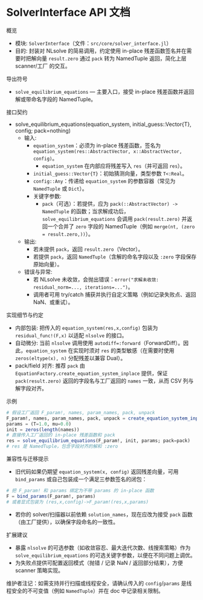 # SolverInterface API 文档

概览
- 模块: `SolverInterface`（文件：`src/core/solver_interface.jl`）
- 目的: 封装对 NLsolve 的简易调用，约定使用 in-place 残差函数签名并在需要时把解向量 `result.zero` 通过 `pack` 转为 NamedTuple 返回，简化上层 scanner/工厂 的交互。

导出符号
- `solve_equilibrium_equations` — 主要入口，接受 in-place 残差函数并返回解或带命名字段的 NamedTuple。

接口契约
- solve_equilibrium_equations(equation_system, initial_guess::Vector{T}, config; pack=nothing)
  - 输入:
    - `equation_system`：必须为 in-place 残差函数，签名为 `equation_system(res::AbstractVector, x::AbstractVector, config)`。
      - `equation_system` 在内部应将残差写入 `res`（并可返回 `res`）。
    - `initial_guess::Vector{T}`：初始猜测向量，类型参数 `T<:Real`。
    - `config::Any`：传递给 `equation_system` 的参数容器（常见为 `NamedTuple` 或 `Dict`）。
    - 关键字参数:
      - `pack`（可选）：若提供，应为 `pack(::AbstractVector) -> NamedTuple` 的函数；当求解成功后，`solve_equilibrium_equations` 会调用 `pack(result.zero)` 并返回一个合并了 `zero` 字段的 NamedTuple（例如 `merge(nt, (zero = result.zero,))`）。
  - 输出:
    - 若未提供 `pack`，返回 `result.zero`（Vector）。
    - 若提供 `pack`，返回 `NamedTuple`（含解的命名字段以及 `:zero` 字段保存原始向量）。
  - 错误与异常:
    - 若 NLsolve 未收敛，会抛出错误：`error("求解未收敛: residual_norm=..., iterations=...")`。
    - 调用者可用 try/catch 捕获并执行自定义策略（例如记录失败点、返回 NaN、或重试）。

实现细节与约定
- 内部包装: 把传入的 `equation_system(res,x,config)` 包装为 `residual_func!(F,x)` 以适配 `nlsolve` 的接口。
- 自动微分: 当前 `nlsolve` 调用使用 `autodiff=:forward`（ForwardDiff）。因此，`equation_system` 在实现时须对 `res` 的类型敏感（在需要时使用 `zeros(eltype(x), n)` 分配残差以兼容 Dual）。
- pack/field 对齐: 推荐 `pack` 由 `EquationFactory.create_equation_system_inplace` 提供，保证 `pack(result.zero)` 返回的字段名与工厂返回的 `names` 一致，从而 CSV 列与解字段对齐。

示例
```julia
# 假设工厂返回 F_param!, names, param_names, pack, unpack
F_param!, names, param_names, pack, unpack = create_equation_system_inplace(...)
params = (T=1.0, mu=0.0)
init = zeros(length(names))
# 直接传入工厂返回的 in-place 残差函数和 pack
res = solve_equilibrium_equations(F_param!, init, params; pack=pack)
# res 是 NamedTuple，包含字段对齐的解和 :zero
```

兼容性与迁移提示
- 旧代码如果仍期望 `equation_system(x, config)` 返回残差向量，可用 `bind_params` 或自己包装成一个满足三参数签名的闭包：
```julia
# 把 F_param! 和 params 绑定为不带 params 的 in-place 函数
F = bind_params(F_param!, params)
# 或者显式包装为 (res,x,config)->F_param!(res,x,params)
```
- 若你的 solver/扫描器以前依赖 `solution_names`，现在应改为接受 `pack` 函数（由工厂提供），以确保字段命名的一致性。

扩展建议
- 暴露 `nlsolve` 的可选参数（如收敛容忍、最大迭代次数、线搜索策略）作为 `solve_equilibrium_equations` 的可选关键字参数，以便在不同问题上调优。
- 为失败点提供可配置返回模式（抛错 / 记录 NaN / 返回部分结果），方便 scanner 策略实现。

维护者注记：如需支持并行扫描或线程安全，请确认传入的 `config`/`params` 是线程安全的不可变值（例如 `NamedTuple`）并在 doc 中记录相关限制。
